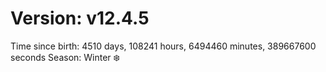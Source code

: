 # Version: v12.4.5
Time since birth: 4510 days, 108241 hours, 6494460 minutes, 389667600 seconds
Season: Winter ❄️
